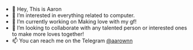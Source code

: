 - 👋 Hey, This is Aaron
- 👀 I’m interested in everything related to computer.
- 🌱 I’m currently working on Making love with my gf!
- 💞️ I’m looking to collaborate with any talented person or interested ones to make more loves together!
- 📫 You can reach me on the Telegram <a href="https://t.me/aarownn"> @aarownn </a>

<!---
aaronzeinali/aaronzeinali is a ✨ special ✨ repository because its `README.md` (this file) appears on your GitHub profile.
You can click the Preview link to take a look at your changes.
--->
